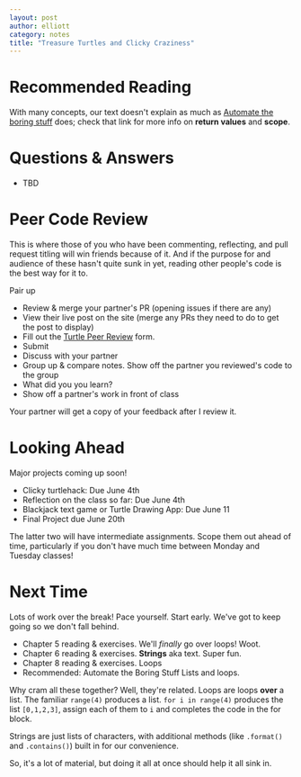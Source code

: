 ```yaml
---
layout: post
author: elliott
category: notes
title: "Treasure Turtles and Clicky Craziness"
---
```


# Recommended Reading

With many concepts, our text doesn't explain as much as [Automate the boring stuff](https://automatetheboringstuff.com/chapter3/) does; check that
link for more info on **return values** and **scope**.

# Questions & Answers

* TBD

# Peer Code Review

This is where those of you who have been commenting, reflecting, and pull request titling will
win friends because of it.  And if the purpose for and audience of these hasn't quite sunk in yet, reading
other people's code is the best way for it to.

Pair up

* Review & merge your partner's PR (opening issues if there are any)
* View their live post on the site (merge any PRs they need to do to get the post to display)
* Fill out the [Turtle Peer Review](https://docs.google.com/forms/d/e/1FAIpQLScvZakeibjHMQS8gFhgsWi7MGu3k66zc4YEp53l8iLKvUWG-A/viewform?usp=sf_link) form.
* Submit
* Discuss with your partner
* Group up & compare notes.  Show off the partner you reviewed's code to the group
* What did you you learn?
* Show off a partner's work in front of class

Your partner will get a copy of your feedback after I review it.

# Looking Ahead

Major projects coming up soon!

* Clicky turtlehack: Due June 4th
* Reflection on the class so far: Due June 4th
* Blackjack text game or Turtle Drawing App: Due June 11
* Final Project due June 20th

The latter two will have intermediate assignments.  Scope them out ahead of time, particularly if you don't have much time between Monday and Tuesday classes!

# Next Time

Lots of work over the break!  Pace yourself.  Start early.  We've got to keep going so we don't fall behind.

* Chapter 5 reading & exercises.  We'll *finally* go over loops!  Woot.
* Chapter 6 reading & exercises.  **Strings** aka text.  Super fun.
* Chapter 8 reading & exercises.  Loops
* Recommended: Automate the Boring Stuff Lists and loops.

Why cram all these together?  Well, they're related.  Loops are loops **over** a list.  The familiar `range(4)` produces a list.  `for i in range(4)` produces the list `[0,1,2,3]`, assign each of them to `i` and completes the code in the for block.

Strings are just lists of characters, with additional methods (like `.format()` and `.contains()`) built in for our convenience.

So, it's a lot of material, but doing it all at once should help it all sink in.
